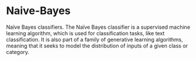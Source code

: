 # Naive-Bayes
Naïve Bayes classifiers. The Naïve Bayes classifier is a supervised machine learning algorithm, which is used for classification tasks, like text classification. It is also part of a family of generative learning algorithms, meaning that it seeks to model the distribution of inputs of a given class or category.
